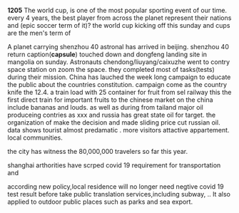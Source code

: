 **1205**
The world cup, is one of the most popular sporting event of our time.
every 4 years, the best player from across the planet represent their nations and (epic soccer term of it)?
the world cup kicking off this sunday and cups are the men's term of


A planet carrying shenzhou 40 astronal has arrived in beijing.
shenzhou 40 return caption(**capsule**) touched down and dongfeng landing site in mangolia on sunday.
Astronauts chendong/liuyang/caixuzhe went to contry space station on zoom the space.
they completed most of tasks(tests) during their mission.
China has lauched the week long campaign to educate the public about the countries constitution.
campaign come as the country knife the 12.4.
a train load with 25 container for fruit from sel
railway
this the first direct train for important fruits to the chinese market on the china 
include bananas and louds. as well as during from tailand
major oil produceing contries as xxx and russia has great state oil for target.
the organization of  make the decision and made sliding 
price cut russian oil.
data shows tourist almost predamatic . more visitors 
attactive  appartement.
local communities.

the city has witness the 
80,000,000 travelers so far this year.

shanghai arthorities have scrped covid 19 requirement
for transportation and 

according new policy,local residence will no longer need negtive covid 19 test result before 
take public translation services,including subway, ..
It also applied to outdoor public places 
such as parks and sea export.


